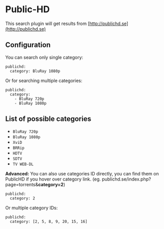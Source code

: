 # Public-HD

This search plugin will get results from [http://publichd.se](http://publichd.se)

## Configuration

You can search only single category:
```
publichd: 
  category: BluRay 1080p
```

Or for searching multiple categories:
```
publichd: 
  category:
    - BluRay 720p
    - BluRay 1080p
```

## List of possible categories

* `BluRay 720p`
* `BluRay 1080p`
* `XviD`
* `BRRip`
* `HDTV`
* `SDTV`
* `TV WEB-DL`

**Advanced:** You can also use categories ID directly, you can find them on PublicHD if you hover over category link. (eg. publichd.se/index.php?page=torrents&**category=2**)
```
publichd: 
  category: 2
```
Or multiple category IDs:
```
publichd: 
  category: [2, 5, 8, 9, 20, 15, 16]
```